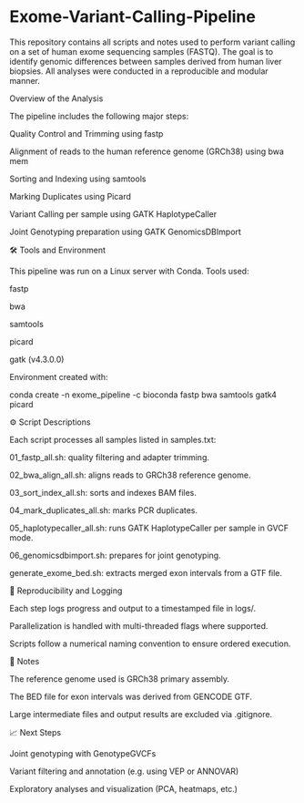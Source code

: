 # Exome-Variant-Calling-Pipeline
This repository contains all scripts and notes used to perform variant calling on a set of human exome sequencing samples (FASTQ). The goal is to identify genomic differences between samples derived from human liver biopsies. All analyses were conducted in a reproducible and modular manner.

Overview of the Analysis

The pipeline includes the following major steps:

Quality Control and Trimming using fastp

Alignment of reads to the human reference genome (GRCh38) using bwa mem

Sorting and Indexing using samtools

Marking Duplicates using Picard

Variant Calling per sample using GATK HaplotypeCaller

Joint Genotyping preparation using GATK GenomicsDBImport

🛠️ Tools and Environment

This pipeline was run on a Linux server with Conda. Tools used:

fastp

bwa

samtools

picard

gatk (v4.3.0.0)

Environment created with:

conda create -n exome_pipeline -c bioconda fastp bwa samtools gatk4 picard

⚙️ Script Descriptions

Each script processes all samples listed in samples.txt:

01_fastp_all.sh: quality filtering and adapter trimming.

02_bwa_align_all.sh: aligns reads to GRCh38 reference genome.

03_sort_index_all.sh: sorts and indexes BAM files.

04_mark_duplicates_all.sh: marks PCR duplicates.

05_haplotypecaller_all.sh: runs GATK HaplotypeCaller per sample in GVCF mode.

06_genomicsdbimport.sh: prepares for joint genotyping.

generate_exome_bed.sh: extracts merged exon intervals from a GTF file.

🔁 Reproducibility and Logging

Each step logs progress and output to a timestamped file in logs/.

Parallelization is handled with multi-threaded flags where supported.

Scripts follow a numerical naming convention to ensure ordered execution.

📌 Notes

The reference genome used is GRCh38 primary assembly.

The BED file for exon intervals was derived from GENCODE GTF.

Large intermediate files and output results are excluded via .gitignore.

📈 Next Steps

Joint genotyping with GenotypeGVCFs

Variant filtering and annotation (e.g. using VEP or ANNOVAR)

Exploratory analyses and visualization (PCA, heatmaps, etc.)
